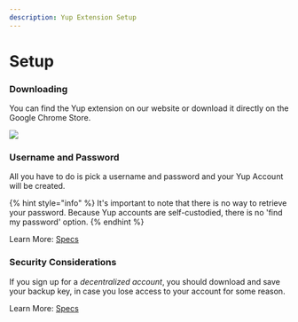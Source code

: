 ```yaml
---
description: Yup Extension Setup
---
```


# Setup

### Downloading

You can find the Yup extension on our website or download it directly on the Google Chrome Store.

![](../../.gitbook/assets/chromestore.gif)

### Username and Password

All you have to do is pick a username and password and your Yup Account will be created.&#x20;

{% hint style="info" %}
It's important to note that there is no way to retrieve your password. Because Yup accounts are self-custodied, there is no 'find my password' option. &#x20;
{% endhint %}

Learn More: [Specs](https://github.com/Yup-io/yup\_docs/tree/24938ac610bbd465109806ec69fb9e97054f2399/specs.md)

### Security Considerations

If you sign up for a _decentralized account_, you should download and save your backup key, in case you lose access to your account for some reason.

Learn More: [Specs](https://github.com/Yup-io/yup\_docs/tree/24938ac610bbd465109806ec69fb9e97054f2399/specs.md)
